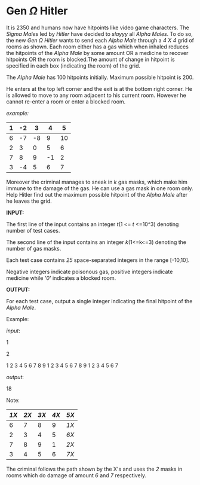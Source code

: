 # Gen $\Omega$ Hitler

It is 2350 and humans now have hitpoints like video game characters. The *Sigma Males* led by *Hitler*  have decided to *slayyy* all *Alpha Males*.
To do so, the new *Gen* $\Omega$ *Hitler* wants to send each *Alpha Male* through a *4 X 4* grid of rooms as shown. Each room either has a gas which 
when inhaled reduces the hitpoints of the *Alpha Male* by some amount OR a medicine to recover hitpoints OR the room is blocked.The amount of change in hitpoint is specified in each box (indicating the room) of the grid. 

The *Alpha Male* has 100 hitpoints initially. Maximum possible hitpoint is 200.

He enters at the top left corner and the exit is at the bottom right corner.
He is allowed to move to any room adjacent to his current room.
However he cannot re-enter a room or enter a blocked room.

*example:*

| 1 | -2 | 3 | 4 | 5 |
|-|-|-|-|-|
| 6 |-7 |-8 |9 |10 |
| 2| 3| 0| 5| 6|
|7 |8 |9 |-1 |2 |
|3 |-4 |5 |6 |7 |

Moreover the criminal manages to sneak in *k* gas masks, which make him immune to the damage of the gas. He can use a gas mask in one room only.
Help Hitler find out the maximum possible hitpoint of the *Alpha Male* after he leaves the grid.

**INPUT:**

The first line of the input contains an integer *t*(1 <= *t* <=10^3) denoting number of test cases. 

The second line of the input contains an integer *k*(1<=k<=3) denoting the number of gas masks.

Each test case contains *25* space-separated integers in the range [-10,10].

Negative integers indicate poisonous gas, positive integers indicate medicine while *'0'* indicates a blocked room.

**OUTPUT:**

For each test case, output a single integer indicating the final hitpoint of the *Alpha Male*.

Example:

*input*:

1

2

1
2
3
4
5
6
7
8
9
1
2
3
4
5
6
7
8
9
1
2
3
4
5
6
7

*output*:

18

Note:

| *1X* | *2X* | *3X* | *4X* | *5X* |
|-|-|-|-|-|
| 6 |7 |8 |9 |*1X* |
| 2| 3| 4| 5| *6X*|
|7 |8 |9 |1 |*2X* |
|3 |4 |5 |6 |*7X* |

The criminal follows the path shown by the X's and uses the *2* masks in rooms which do damage of amount *6* and *7* respectively.







